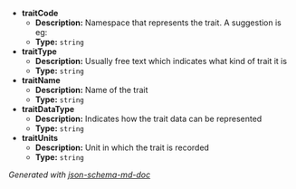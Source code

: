  - <b id="#/properties/traitCode">traitCode</b>
	 - **Description:** Namespace that represents the trait.  A suggestion is <site><identifier><trait><trait code> eg:
	 - **Type:** `string`
 - <b id="#/properties/traitType">traitType</b>
	 - **Description:** Usually free text which indicates what kind of trait it is
	 - **Type:** `string`
 - <b id="#/properties/traitName">traitName</b>
	 - **Description:** Name of the trait
	 - **Type:** `string`
 - <b id="#/properties/traitDataType">traitDataType</b>
	 - **Description:** Indicates how the trait data can be represented
	 - **Type:** `string`
 - <b id="#/properties/traitUnits">traitUnits</b>
	 - **Description:** Unit in which the trait is recorded
	 - **Type:** `string`

_Generated with [json-schema-md-doc](https://brianwendt.github.io/json-schema-md-doc/)_